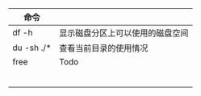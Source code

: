 | 命令       |                                  |
| ---------- | -------------------------------- |
| df -h      | 显示磁盘分区上可以使用的磁盘空间 |
| du -sh ./* | 查看当前目录的使用情况           |
| free       | Todo                             |
|            |                                  |
|            |                                  |
|            |                                  |
|            |                                  |
|            |                                  |
|            |                                  |

